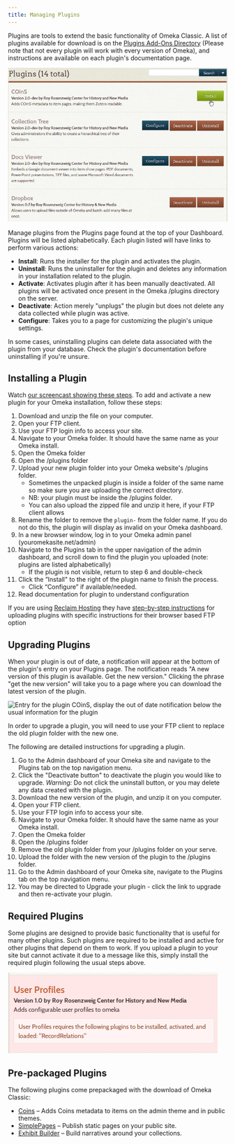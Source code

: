 ```yaml
---
title: Managing Plugins
---
```

Plugins are tools to extend the basic functionality of Omeka Classic. A list of plugins available for download is on the [Plugins Add-Ons Directory](http://omeka.org/classic/plugins) (Please note that not every plugin will work with every version of Omeka), and instructions are available on each plugin's documentation page.

![Plugins page](/doc_files/Plugins.png)  

Manage plugins from the Plugins page found at the top of your Dashboard. Plugins will be listed alphabetically.  Each plugin listed will have links to perform various actions:

-   **Install**: Runs the installer for the plugin and activates the plugin.
-   **Uninstall**: Runs the uninstaller for the plugin and deletes any information in your installation related to the plugin.
-   **Activate**: Activates plugin after it has been manually deactivated. All plugins will be activated once present in the Omeka /plugins directory on the server. 
-   **Deactivate**: Action merely "unplugs" the plugin but does not delete any data collected while plugin was active. 
-   **Configure**: Takes you to a page for customizing the plugin's unique settings.

In some cases, uninstalling plugins can delete data associated with the plugin from your database. Check the plugin's documentation before uninstalling if you're unsure. 

Installing a Plugin
-------------------
Watch [our screencast showing these steps](https://vimeo.com/153819886). To add and activate a new plugin for your Omeka installation, follow these steps: 

1.  Download and unzip the file on your computer.
2.  Open your FTP client.
3.  Use your FTP login info to access your site.
4.  Navigate to your Omeka folder. It should have the same name as your Omeka install. 
5. Open the Omeka folder
6.  Open the /plugins folder
7.  Upload your new plugin folder into your Omeka website's /plugins folder. 
    - Sometimes the unpacked plugin is inside a folder of the same name so make sure you are uploading the correct directory. 
    - NB: your plugin must be inside the /plugins folder.
    - You can also upload the zipped file and unzip it here, if your FTP client allows
7.  Rename the folder to remove the `plugin-` from the folder name. If you do not do this, the plugin will display as invalid on your Omeka dashboard.
7.  In a new browser window, log in to your Omeka admin panel (youromekasite.net/admin)
8.  Navigate to the Plugins tab in the upper navigation of the admin dashboard, and scroll down to find the plugin you uploaded (note: plugins are listed alphabetically)
    - If the plugin is not visible, return to step 6 and double-check
9.  Click the ”Install" to the right of the plugin name to finish the process.
    - Click “Configure” if available/needed.
10. Read documentation for plugin to understand configuration

If you are using [Reclaim Hosting](https://reclaimhosting.com/) they have [step-by-step instructions](http://docs.reclaimhosting.com/omeka/uploading-plugins-to-omeka) for uploading plugins with specific instructions for their browser based FTP option

Upgrading Plugins
-----------------
When your plugin is out of date, a notification will appear at the bottom of the plugin's entry on your Plugins page. The notification reads "A new version of this plugin is available. Get the new version." Clicking the phrase "get the new version" will take you to a page where you can download the latest version of the plugin. 

![Entry for the plugin COinS, display the out of date notification below the usual information for the plugin](/doc_files/plugin_updatenotice.png)

In order to upgrade a plugin, you will need to use your FTP client to replace the old plugin folder with the new one. 

The following are detailed instructions for upgrading a plugin. 

1. Go to the Admin dashboard of your Omeka site and navigate to the Plugins tab on the top navigation menu.
1. Click the "Deactivate button" to deactivate the plugin you would like to upgrade. *Warning:* Do not click the uninstall button, or you may delete any data created with the plugin.
1. Download the new version of the plugin, and unzip it on you computer. 
1. Open your FTP client. 
1. Use your FTP login info to access your site.
1. Navigate to your Omeka folder. It should have the same name as your Omeka install. 
1. Open the Omeka folder
1. Open the /plugins folder 
1. Remove the old plugin folder from your /plugins folder on your serve.
1. Upload the folder with the new version of the plugin to the /plugins folder. 
1. Go to the Admin dashboard of your Omeka site, navigate to the Plugins tab on the top navigation menu.
1. You may be directed to Upgrade your plugin - click the link to upgrade and then re-activate your plugin.

Required Plugins
----------------
Some plugins are designed to provide basic functionality that is useful for many other plugins. Such plugins are required to be installed and active for other plugins that depend on them to work. If you upload a plugin to your site but cannot activate it due to a message like this, simply install the required plugin following the usual steps above.

![Example of a plugin which requires another plugin to be installed before it can be activated](/doc_files/pluginRequired.png) 

Pre-packaged Plugins
--------------------
The following plugins come prepackaged with the download of Omeka Classic: 

-   [Coins](../Plugins/Coins.md) – Adds Coins metadata to items on the admin theme and in public themes.
-   [SimplePages](../Plugins/SimplePages.md) – Publish static pages on your public site.
-   [Exhibit Builder](../Plugins/ExhibitBuilder.md) – Build narratives around your collections.
